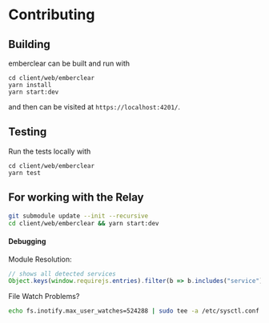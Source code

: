 # Contributing

## Building
emberclear can be built and run with
```
cd client/web/emberclear
yarn install
yarn start:dev
```
and then can be visited at `https://localhost:4201/`.

## Testing
Run the tests locally with
```
cd client/web/emberclear
yarn test
```

## For working with the Relay
```bash
git submodule update --init --recursive
cd client/web/emberclear && yarn start:dev
```


#### Debugging

Module Resolution:
```js
// shows all detected services
Object.keys(window.requirejs.entries).filter(b => b.includes("service"))
```

File Watch Problems?
```bash
echo fs.inotify.max_user_watches=524288 | sudo tee -a /etc/sysctl.conf && sudo sysctl -p
```
